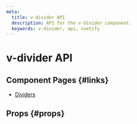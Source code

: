 ```yaml
---
meta:
  title: v-divider API
  description: API for the v-divider component.
  keywords: v-divider, api, vuetify
---
```


# v-divider API

<entry-ad />

## Component Pages {#links}

- [Dividers](components/dividers)

## Props {#props}

<api-section name="v-divider" section="props" />

<backmatter />
